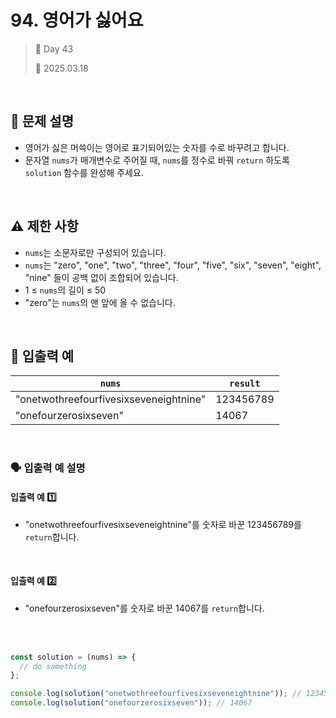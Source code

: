 # 94. 영어가 싫어요

> 🌻 Day 43
>
> 📅 2025.03.18

<br>

## 📍 문제 설명

- 영어가 싫은 머쓱이는 영어로 표기되어있는 숫자를 수로 바꾸려고 합니다.
- 문자열 `nums`가 매개변수로 주어질 때, `nums`를 정수로 바꿔 `return` 하도록 `solution` 함수를 완성해 주세요.

<br>

## ⚠️ 제한 사항

- `nums`는 소문자로만 구성되어 있습니다.
- `nums`는 "zero", "one", "two", "three", "four", "five", "six", "seven", "eight", "nine" 들이 공백 없이 조합되어 있습니다.
- 1 ≤ `nums`의 길이 ≤ 50
- "zero"는 `nums`의 맨 앞에 올 수 없습니다.

<br>

## 👀 입출력 예

| `nums`                                 | `result`  |
| -------------------------------------- | --------- |
| "onetwothreefourfivesixseveneightnine" | 123456789 |
| "onefourzerosixseven"                  | 14067     |

<br>

### 🗣️ 입출력 예 설명

#### 입출력 예 1️⃣

- "onetwothreefourfivesixseveneightnine"를 숫자로 바꾼 123456789를 `return`합니다.

<br>

#### 입출력 예 2️⃣

- "onefourzerosixseven"를 숫자로 바꾼 14067를 `return`합니다.

<br>
<br>

```javascript
const solution = (nums) => {
  // do something
};

console.log(solution("onetwothreefourfivesixseveneightnine")); // 123456789
console.log(solution("onefourzerosixseven")); // 14067
```
